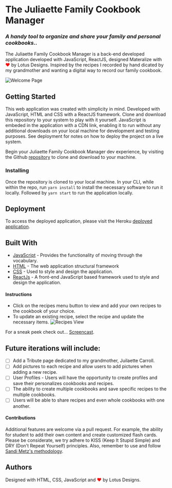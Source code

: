 # The Juliaette Family Cookbook Manager

### ***A handy tool to organize and share your family and personal cookbooks..***

The Juliaette Family Cookbook Manager is a back-end developed application developed with JavaScript, ReactJS, designed Materalize with <span style="color:red;">&#10084;</span> by Lotus Designs.  Inspired by the recipes I recorded by hand dicated by my grandmother and wanting a digital way to record our family cookbook.

![Welcome Page](https://github.com/Kathy145/familyCookbookManager/blob/master/public/img/Home%20-%20Juilaette%20Family%20Cookbook%20Manager.png?raw=true "Welcome")

## Getting Started

This web application was created with simplicity in mind.  Developed with JavaScript, HTML and CSS with a ReactJS framework. Clone and download this repository to your system to play with it yourself.  JavaScript is embeded in the application with a CDN link, enabling it to run without any additional downloads on your local machine for development and testing purposes. See deployment for notes on how to deploy the project on a live system.

Begin your Juliaette Family Cookbook Manager dev experience, by visiting the Github [repository]( https://github.com/Kathy145/mernlab) to clone and download to your machine.


### Installing

Once the repository is cloned to your local machine. In your CLI, while within the repo, run ```yarn install``` to install the necessary software to run it locally. Followed by ```yarn start``` to run the application locally.

## Deployment

To access the deployed application, please visit the Heroku [deployed application]( https://familycookbookmanager.herokuapp.com/).

## Built With

* [JavaScript](https://www.javascript.com/) - Provides the functionality of moving through the vocabulary. 
* [HTML](https://html.com/) - The web application structural framework
* [CSS](https://developer.mozilla.org/en-US/docs/Web/CSS) - Used to style and design the application.
* [ReactJs](https://reactjs.org/) - A front-end JavaScript based framework used to style and design the application.


#### Instructions
- Click on the recipes menu button to view and add your own recipes to the cookbook of your choice. 
- To update an existing recipe, select the recipe and update the necessary items. 
![Recipes View](https://github.com/Kathy145/familyCookbookManager/blob/master/public/img/Recipe%20View%20-%20Juliaette%20Family%20Cookbook%20Manager.png?raw=true "Recipes View")

For a sneak peek check out... [Screencast](https://youtu.be/m0Izeq9MXFE). 

## Future iterations will include:
* [ ] Add a Tribute page dedicated to my grandmother, Juilaette Carroll.
* [ ] Add pictures to each recipe and allow users to add pictures when adding a new recipe. 
* [ ] User Profiles - Users will have the opportunity to create profiles and save their personalizes cookbooks and recipes. 
* [ ] The ability to create multiple cookbooks and save specific recipes to the multiple cookbooks.
* [ ] Users will be able to share recipes and even whole cookbooks with one another.

#### Contributions 

Additional features are welcome via a pull request.  For example, the ability for student to add their own content and create customized flash cards.  Please be considerate, we try adhere to KISS (Keep It Stupid Simple) and DRY (Don't Repeat Yourself) principles.  Also, remember to use and follow [Sandi Metz's methodology](https://robots.thoughtbot.com/sandi-metz-rules-for-developers). 

## Authors

Designed with HTML, CSS, JavaScript and <span style="color:red;">&#10084;</span> by Lotus Designs.
